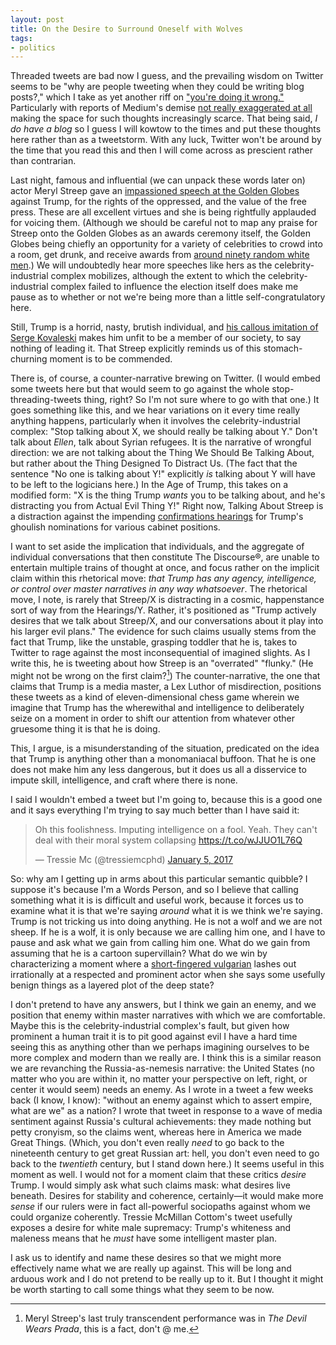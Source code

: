 ```yaml
---
layout: post
title: On the Desire to Surround Oneself with Wolves
tags: 
- politics
---
```


Threaded tweets are bad now I guess, and the prevailing wisdom on Twitter seems to be "why are people tweeting when they could be writing blog posts?," which I take as yet another riff on ["you're doing it wrong."](https://theawl.com/youre-doing-it-wrong-b3363f192982#.qfsuifs7v) Particularly with reports of Medium's demise [not really exaggerated at all](https://blog.medium.com/renewing-mediums-focus-98f374a960be#.tkj9k8329) making the space for such thoughts increasingly scarce. That being said, *I do have a blog* so I guess I will kowtow to the times and put these thoughts here rather than as a tweetstorm. With any luck, Twitter won't be around by the time that you read this and then I will come across as prescient rather than contrarian. 

Last night, famous and influential (we can unpack these words later on) actor Meryl Streep gave an [impassioned speech at the Golden Globes](https://www.washingtonpost.com/news/arts-and-entertainment/wp/2017/01/08/meryl-streep-called-out-donald-trump-at-the-golden-globes-read-her-speech-here/) against Trump, for the rights of the oppressed, and the value of the free press. These are all excellent virtues and she is being rightfully applauded for voicing them. (Although we should be careful not to map any praise for Streep onto the Golden Globes as an awards ceremony itself, the Golden Globes being chiefly an opportunity for a variety of celebrities to crowd into a room, get drunk, and receive awards from [around ninety random white men](http://www.vox.com/2016/1/10/10741076/golden-globes-2016-hfpa-explained).) We will undoubtedly hear more speeches like hers as the celebrity-industrial complex mobilizes, although the extent to which the celebrity-industrial complex failed to influence the election itself does make me pause as to whether or not we're being more than a little self-congratulatory here. 

Still, Trump is a horrid, nasty, brutish individual, and [his callous imitation of Serge Kovaleski](https://www.washingtonpost.com/news/fact-checker/wp/2016/08/02/donald-trumps-revisionist-history-of-mocking-a-disabled-reporter/) makes him unfit to be a member of our society, to say nothing of leading it. That Streep explicitly reminds us of this stomach-churning moment is to be commended. 

There is, of course, a counter-narrative brewing on Twitter. (I would embed some tweets here but that would seem to go against the whole stop-threading-tweets thing, right? So I'm not sure where to go with that one.) It goes something like this, and we hear variations on it every time really anything happens, particularly when it involves the celebrity-industrial complex: "Stop talking about X, we should really be talking about Y." Don't talk about *Ellen*, talk about Syrian refugees. It is the narrative of wrongful direction: we are not talking about the Thing We Should Be Talking About, but rather about the Thing Designed To Distract Us. (The fact that the sentence "No one is talking about Y!" explicitly *is* talking about Y will have to be left to the logicians here.) In the Age of Trump, this takes on a modified form: "X is the thing Trump *wants* you to be talking about, and he's distracting you from Actual Evil Thing Y!" Right now, Talking About Streep is a distraction against the impending [confirmations hearings](http://www.nytimes.com/2017/01/09/us/politics/confirmation-hearings-trump-press-conference.html) for Trump's ghoulish nominations for various cabinet positions. 

I want to set aside the implication that individuals, and the aggregate of individual conversations that then constitute The Discourse®, are unable to entertain multiple trains of thought at once, and focus rather on the implicit claim within this rhetorical move: *that Trump has any agency, intelligence, or control over master narratives in any way whatsoever*. The rhetorical move, I note, is rarely that Streep/X is distracting in a cosmic, happenstance sort of way from the Hearings/Y. Rather, it's positioned as "Trump actively desires that we talk about Streep/X, and our conversations about it play into his larger evil plans." The evidence for such claims usually stems from the fact that Trump, like the unstable, grasping toddler that he is, takes to Twitter to rage against the most inconsequential of imagined slights. As I write this, he is tweeting about how Streep is an "overrated" "flunky." (He might not be wrong on the first claim?[^1]) The counter-narrative, the one that claims that Trump is a media master, a Lex Luthor of misdirection, positions these tweets as a kind of eleven-dimensional chess game wherein we imagine that Trump has the wherewithal and intelligence to deliberately seize on a moment in order to shift our attention from whatever other gruesome thing it is that he is doing. 

This, I argue, is a misunderstanding of the situation, predicated on the idea that Trump is anything other than a monomaniacal buffoon. That he is one does not make him any less dangerous, but it does us all a disservice to impute skill, intelligence, and craft where there is none. 

I said I wouldn't embed a tweet but I'm going to, because this is a good one and it says everything I'm trying to say much better than I have said it: 

<blockquote class="twitter-tweet" data-lang="en"><p lang="en" dir="ltr">Oh this foolishness. Imputing intelligence on a fool. Yeah. They can&#39;t deal with their moral system collapsing <a href="https://t.co/wJJUO1L76Q">https://t.co/wJJUO1L76Q</a></p>&mdash; Tressie Mc (@tressiemcphd) <a href="https://twitter.com/tressiemcphd/status/817102678153134081">January 5, 2017</a></blockquote>
<script async src="//platform.twitter.com/widgets.js" charset="utf-8"></script>

So: why am I getting up in arms about this particular semantic quibble? I suppose it's because I'm a Words Person, and so I believe that calling something what it is is difficult and useful work, because it forces us to examine what it is that we're saying *around* what it is we think we're saying. Trump is not tricking us into doing anything. He is not a wolf and we are not sheep. If he is a wolf, it is only because we are calling him one, and I have to pause and ask what we gain from calling him one. What do we gain from assuming that he is a cartoon supervillain? What do we win by characterizing a moment where a [short-fingered vulgarian](http://people.com/politics/trump-graydon-carter-feud-vanity-fair-editor-anna-wintour/) lashes out irrationally at a respected and prominent actor when she says some usefully benign things as a layered plot of the deep state? 

I don't pretend to have any answers, but I think we gain an enemy, and we position that enemy within master narratives with which we are comfortable. Maybe this is the celebrity-industrial complex's fault, but given how prominent a human trait it is to pit good against evil I have a hard time seeing this as anything other than we perhaps imagining ourselves to be more complex and modern than we really are. I think this is a similar reason we are revanching the Russia-as-nemesis narrative: the United States (no matter who you are within it, no matter your perspective on left, right, or center it would seem) needs an enemy. As I wrote in a tweet a few weeks back (I know, I know): "without an enemy against which to assert empire, what are we" as a nation? I wrote that tweet in response to a wave of media sentiment against Russia's cultural achievements: they made nothing but petty cronyism, so the claims went, whereas here in America we made Great Things. (Which, you don't even really *need* to go back to the nineteenth century to get great Russian art: hell, you don't even need to go back to the *twentieth* century, but I stand down here.) It seems useful in this moment as well. I would not for a moment claim that these critics *desire* Trump. I would simply ask what such claims mask: what desires live beneath. Desires for stability and coherence, certainly—it would make more *sense* if our rulers were in fact all-powerful sociopaths against whom we could organize coherently. Tressie McMillan Cottom's tweet usefully exposes a desire for white male supremacy: Trump's whiteness and maleness means that he *must* have some intelligent master plan. 

I ask us to identify and name these desires so that we might more effectively name what we are really up against. This will be long and arduous work and I do not pretend to be really up to it. But I thought it might be worth starting to call some things what they seem to be now. 

[^1]: Meryl Streep's last truly transcendent performance was in *The Devil Wears Prada*, this is a fact, don't @ me.